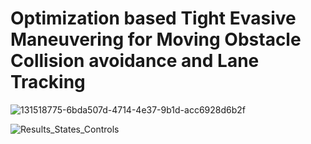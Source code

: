 # Optimization based Tight Evasive Maneuvering for Moving Obstacle Collision avoidance and Lane Tracking








![131518775-6bda507d-4714-4e37-9b1d-acc6928d6b2f](https://user-images.githubusercontent.com/83720464/133928951-d5d3a93a-4c37-419d-8f00-8a6856b4ae58.gif)


![Results_States_Controls](https://user-images.githubusercontent.com/83720464/133926028-5e4cc311-ea32-4462-ac36-17d03bf06447.png)
